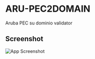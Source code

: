# ARU-PEC2DOMAIN
Aruba PEC su dominio validator

## Screenshot

![App Screenshot]([[https://via.placeholder.com/468x300?text=App+Screenshot+Here]([https://raw.githubusercontent.com/mlgtcode/ARU-PEC2DOMAIN/main/Screenshot.png](https://raw.githubusercontent.com/mlgtcode/ARU-PEC2DOMAIN/main/Screenshot.png)](https://raw.githubusercontent.com/mlgtcode/ARU-PEC2DOMAIN/main/Screenshot.png)https://raw.githubusercontent.com/mlgtcode/ARU-PEC2DOMAIN/main/Screenshot.png))
